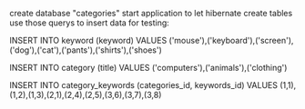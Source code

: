 create database "categories"
start application to let hibernate create tables
use those querys to insert data for testing:

INSERT INTO keyword (keyword) VALUES ('mouse'),('keyboard'),('screen'),('dog'),('cat'),('pants'),('shirts'),('shoes')

INSERT INTO category (title) VALUES ('computers'),('animals'),('clothing')

INSERT INTO category_keywords (categories_id, keywords_id) VALUES (1,1),(1,2),(1,3),(2,1),(2,4),(2,5),(3,6),(3,7),(3,8)
